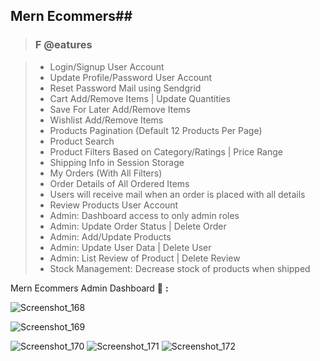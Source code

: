 
## Mern Ecommers##
>###  **F @eatures**

> - Login/Signup User Account
> - Update Profile/Password User Account
> - Reset Password Mail using Sendgrid
> - Cart Add/Remove Items | Update Quantities
> - Save For Later Add/Remove Items
> - Wishlist Add/Remove Items
> - Products Pagination (Default 12 Products Per Page)
> - Product Search
> - Product Filters Based on Category/Ratings | Price Range
> - Shipping Info in Session Storage
> - My Orders (With All Filters)
> - Order Details of All Ordered Items
> - Users will receive mail when an order is placed with all details
> - Review Products User Account
> - Admin: Dashboard access to only admin roles
> - Admin: Update Order Status | Delete Order
> - Admin: Add/Update Products
> - Admin: Update User Data | Delete User
> - Admin: List Review of Product | Delete Review
> - Stock Management: Decrease stock of products when shipped

Mern Ecommers Admin Dashboard 🙈 **:**


![Screenshot_168](https://user-images.githubusercontent.com/76893448/168980327-ca516634-10e2-4eb0-b67a-a4859f623f6b.png)

![Screenshot_169](https://user-images.githubusercontent.com/76893448/168980624-e8d71eed-27e9-4372-97ef-f5ac59ab19d9.png)

![Screenshot_170](https://user-images.githubusercontent.com/76893448/168980984-cc034b53-c98e-43b1-9ae0-cf4356d184c0.png)
![Screenshot_171](https://user-images.githubusercontent.com/76893448/168981091-31b4196f-f973-47e2-abda-f007b53c0db6.png)
![Screenshot_172](https://user-images.githubusercontent.com/76893448/168981134-9e78609c-4dcc-4813-acd9-08b6e1562a38.png)


